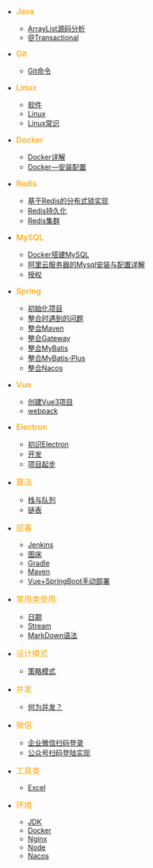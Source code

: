 
- <font style="color:orange;font-size:16px;font-weight:500">Java</font>
  - [ArrayList源码分析](/java/ArrayList源码分析.md)
  - [@Transactional](java/@Transactional.md)

- <font style="color:orange;font-size:16px;font-weight:500">Git</font>
  - [Git命令](/Git/Git命令.md)

- <font style="color:orange;font-size:16px;font-weight:500">Linux</font>
  - [软件](/Linux/软件.md)
  - [Linux](/Linux/Linux.md)
  - [Linux常识](/Linux/Linux常识.md)

- <font style="color:orange;font-size:16px;font-weight:500">Docker</font>
  - [Docker详解](/docker/Docker详解.md)
  - [Docker—安装配置](/docker/Docker—安装配置.md)
  
- <font style="color:orange;font-size:16px;font-weight:500">Redis</font>
  - [基于Redis的分布式锁实现](/redis/基于Redis的分布式锁实现.md)
  - [Redis持久化](/redis/Redis持久化.md)
  - [Redis集群](/redis/Redis集群.md)

- <font style="color:orange;font-size:16px;font-weight:500">MySQL</font>
  - [Docker搭建MySQL](/mysql/Docker搭建MySQL.md)
  - [阿里云服务器的Mysql安装与配置详解](/mysql/阿里云服务器的Mysql安装与配置详解.md)
  - [授权](/mysql/授权.md)

- <font style="color:orange;font-size:16px;font-weight:500">Spring</font>
  - [初始化项目](/Spring/初始化项目.md)
  - [整合时遇到的问题](/Spring/整合时遇到的问题.md)
  - [整合Maven](/Spring/整合Maven.md)
  - [整合Gateway](/Spring/整合Gateway.md)
  - [整合MyBatis](/Spring/整合MyBatis.md)
  - [整合MyBatis-Plus](/Spring/整合MyBatis-Plus.md)
  - [整合Nacos](/Spring/整合Nacos.md)

- <font style="color:orange;font-size:16px;font-weight:500">Vue</font>
  - [创建Vue3项目](/Vue/创建Vue3项目.md)
  - [webpack](/Vue/webpack.md)

- <font style="color:orange;font-size:16px;font-weight:500">Electron</font>
  - [初识Electron](/electron/初识Electron.md)
  - [开发](/electron/开发.md)
  - [项目起步](/electron/项目起步.md)

- <font style="color:orange;font-size:16px;font-weight:500">算法</font>
  - [栈与队列](java/栈与队列.md)
  - [链表](java/链表.md)

- <font style="color:orange;font-size:16px;font-weight:500">部署</font>
  - [Jenkins](/部署/Jenkins.md)
  - [图床](/部署/图床.md)
  - [Gradle](/部署/gradle.md)
  - [Maven](/部署/Maven.md)
  - [Vue+SpringBoot手动部署](/部署/Vue+SpringBoot手动部署.md)

- <font style="color:orange;font-size:16px;font-weight:500">常用类使用</font>
  - [日期](/常用类使用/日期.md)
  - [Stream](/常用类使用/Stream.md)
  - [MarkDown语法](/常用类使用/MarkDown语法.md)

- <font style="color:orange;font-size:16px;font-weight:500">设计模式</font>
  - [策略模式](/设计模式/策略模式.md)

- <font style="color:orange;font-size:16px;font-weight:500">并发</font>
  - [何为并发？](/并发/何为并发？.md)

- <font style="color:orange;font-size:16px;font-weight:500">微信</font>
  - [企业微信扫码登录](/wechat/企业微信扫码登录.md)
  - [公众号扫码登陆实现](/wechat/公众号扫码登陆实现.md)

- <font style="color:orange;font-size:16px;font-weight:500">工具类</font>
  - [Excel](/工具类/Excel.md)

- <font style="color:orange;font-size:16px;font-weight:500">环境</font>
  - [JDK](/环境/jdk.md)
  - [Docker](/环境/docker.md)
  - [Nginx](/环境/nginx.md)
  - [Node](/环境/node.md)
  - [Nacos](/环境/nacos.md)
 


